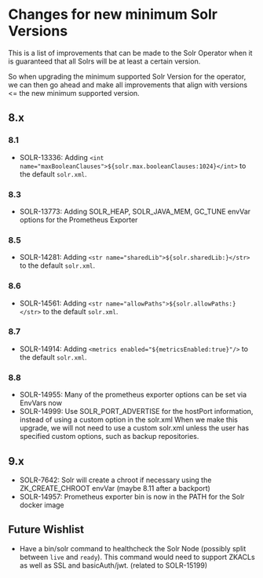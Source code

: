 # Changes for new minimum Solr Versions

This is a list of improvements that can be made to the Solr Operator when it is guaranteed that all Solrs will be at least a certain version.

So when upgrading the minimum supported Solr Version for the operator, we can then go ahead and make all improvements that align with versions <= the new minimum supported version.

## 8.x

### 8.1

- SOLR-13336: Adding `<int name="maxBooleanClauses">${solr.max.booleanClauses:1024}</int>` to the default `solr.xml`.

### 8.3
- SOLR-13773: Adding SOLR_HEAP, SOLR_JAVA_MEM, GC_TUNE envVar options for the Prometheus Exporter

### 8.5

- SOLR-14281: Adding `<str name="sharedLib">${solr.sharedLib:}</str>` to the default `solr.xml`.

### 8.6

- SOLR-14561: Adding `<str name="allowPaths">${solr.allowPaths:}</str>` to the default `solr.xml`.

### 8.7

- SOLR-14914: Adding `<metrics enabled="${metricsEnabled:true}"/>` to the default `solr.xml`.

### 8.8

- SOLR-14955: Many of the prometheus exporter options can be set via EnvVars now
- SOLR-14999: Use SOLR_PORT_ADVERTISE for the hostPort information, instead of using a custom option in the solr.xml
  When we make this upgrade, we will not need to use a custom solr.xml unless the user has specified custom options, such as backup repositories.

## 9.x

- SOLR-7642: Solr will create a chroot if necessary using the ZK_CREATE_CHROOT envVar (maybe 8.11 after a backport)
- SOLR-14957: Prometheus exporter bin is now in the PATH for the Solr docker image

## Future Wishlist

- Have a bin/solr command to healthcheck the Solr Node (possibly split between `live` and `ready`).
  This command would need to support ZKACLs as well as SSL and basicAuth/jwt. (related to SOLR-15199)
